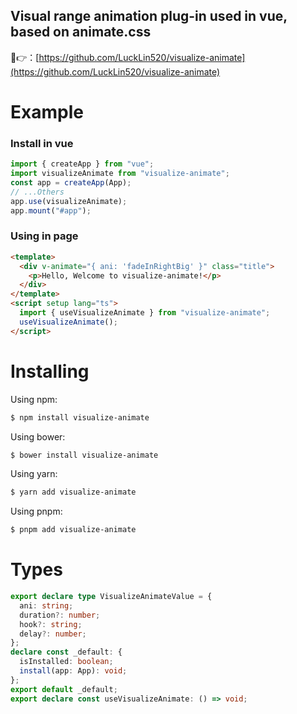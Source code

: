 ## Visual range animation plug-in used in vue, based on animate.css

🌟👉：[https://github.com/LuckLin520/visualize-animate](https://github.com/LuckLin520/visualize-animate)

# Example

### Install in vue

```typescript
import { createApp } from "vue";
import visualizeAnimate from "visualize-animate";
const app = createApp(App);
// ...Others
app.use(visualizeAnimate);
app.mount("#app");
```

### Using in page

```html
<template>
  <div v-animate="{ ani: 'fadeInRightBig' }" class="title">
    <p>Hello, Welcome to visualize-animate!</p>
  </div>
</template>
<script setup lang="ts">
  import { useVisualizeAnimate } from "visualize-animate";
  useVisualizeAnimate();
</script>
```

# Installing

Using npm:

```bash
$ npm install visualize-animate
```

Using bower:

```bash
$ bower install visualize-animate
```

Using yarn:

```bash
$ yarn add visualize-animate
```

Using pnpm:

```bash
$ pnpm add visualize-animate
```

# Types

```typescript
export declare type VisualizeAnimateValue = {
  ani: string;
  duration?: number;
  hook?: string;
  delay?: number;
};
declare const _default: {
  isInstalled: boolean;
  install(app: App): void;
};
export default _default;
export declare const useVisualizeAnimate: () => void;
```
